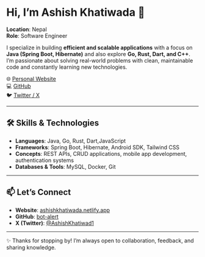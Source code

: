 # Hi, I’m **Ashish Khatiwada** 👋

**Location**: Nepal  
**Role**: Software Engineer  

I specialize in building **efficient and scalable applications** with a focus on **Java (Spring Boot, Hibernate)** and also explore **Go, Rust, Dart, and C++**.  
I’m passionate about solving real-world problems with clean, maintainable code and constantly learning new technologies.  

🌐 [Personal Website](https://ashishkhatiwada.netlify.app/)  
💻 [GitHub](https://github.com/bot-alert)  
🐦 [Twitter / X](https://twitter.com/AshishKhatiwad1)

---

## 🛠 Skills & Technologies

- **Languages**: Java, Go, Rust, Dart,JavaScript  
- **Frameworks**: Spring Boot, Hibernate, Android SDK, Tailwind CSS  
- **Concepts**: REST APIs, CRUD applications, mobile app development, authentication systems  
- **Databases & Tools**: MySQL, Docker, Git  

---

## 📫 Let’s Connect

- **Website**: [ashishkhatiwada.netlify.app](https://ashishkhatiwada.netlify.app/)  
- **GitHub**: [bot-alert](https://github.com/bot-alert)  
- **X (Twitter)**: [@AshishKhatiwad1](https://twitter.com/AshishKhatiwad1)  

---

✨ Thanks for stopping by! I’m always open to collaboration, feedback, and sharing knowledge.

